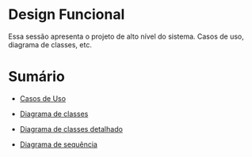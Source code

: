 # Design Funcional
Essa sessão apresenta o projeto de alto nível do sistema. Casos de uso, diagrama de classes, etc.

# Sumário
* [Casos de Uso](./Casos%20de%20Uso)

* [Diagrama de classes](./Modelo%20de%20Classe)

* [Diagrama de classes detalhado](./Diagrama%20de%20Classe%20Detalhado)

* [Diagrama de sequência](./Diagrama%20de%20Sequência)

